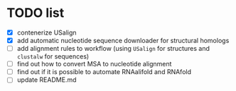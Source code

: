 # TODO list

- [x] contenerize USalign
- [x] add automatic nucleotide sequence downloader for structural homologs
- [ ] add alignment rules to workflow (using `USalign` for structures and `clustalw` for sequences)
- [ ] find out how to convert MSA to nucleotide alignment
- [ ] find out if it is possible to automate RNAalifold and RNAfold
- [ ] update README.md